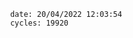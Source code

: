

                date: 20/04/2022 12:03:54
                cycles: 19920

                         